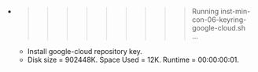 * >>>>>>>>> Running inst-min-con-06-keyring-google-cloud.sh ...
  * Install google-cloud repository key.
  * Disk size = 902448K. Space Used = 12K. Runtime = 00:00:00:01.
